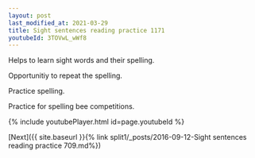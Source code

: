 ```yaml
---
layout: post
last_modified_at: 2021-03-29
title: Sight sentences reading practice 1171
youtubeId: 3TOVwL_wWf8
---
```

 
 
Helps to learn sight words and their spelling.

Opportunitiy to repeat the spelling. 

Practice spelling. 
 
Practice for spelling bee competitions. 
 
{% include youtubePlayer.html id=page.youtubeId %}
 
 

[Next]({{ site.baseurl }}{% link  split1/_posts/2016-09-12-Sight sentences reading practice 709.md%})
 
